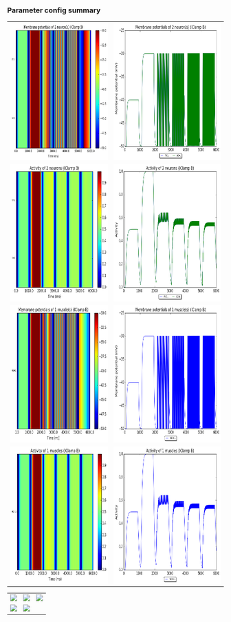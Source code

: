 ### Parameter config summary 
<table>

<tr>
  <td><a href="neurons_B_IClamp.png"/><img alt=" " src="neurons_B_IClamp.png" height="320"/></a></td>
  <td><a href="traces_neuron_IClamp_B.png"/><img alt=" " src="traces_neuron_IClamp_B.png" height="320"/></a></td>
</tr>

<tr>
  <td><a href="neuron_activity_B_IClamp.png"/><img alt=" " src="neuron_activity_B_IClamp.png" height="320"/></a></td>
  <td><a href="traces_neuron_activity_IClamp_B.png"/><img alt=" " src="traces_neuron_activity_IClamp_B.png" height="320"/></a></td>
</tr>

<tr>
  <td><a href="muscles_B_IClamp.png"/><img alt=" " src="muscles_B_IClamp.png" height="320"/></a></td>
  <td><a href="traces_muscles_IClamp_B.png"/><img alt=" " src="traces_muscles_IClamp_B.png" height="320"/></a></td>
</tr>

<tr>
  <td><a href="muscle_activity_B_IClamp.png"/><img alt=" " src="muscle_activity_B_IClamp.png" height="320"/></a></td>
  <td><a href="traces_muscles_activity_IClamp_B.png"/><img alt=" " src="traces_muscles_activity_IClamp_B.png" height="320"/></a></td>
</tr>
</table>
<table>

<tr><td><a href="c302_B_IClamp_exc_to_neurons.png"/><img alt=" " src="c302_B_IClamp_exc_to_neurons.png" height="320"/></a></td>

  <td><a href="c302_B_IClamp_inh_to_neurons.png"/><img alt=" " src="c302_B_IClamp_inh_to_neurons.png" height="320"/></a></td>

  <td><a href="c302_B_IClamp_elec_to_neurons.png"/><img alt=" " src="c302_B_IClamp_elec_to_neurons.png" height="320"/></a></td></tr>

<tr><td><a href="c302_B_IClamp_exc_to_muscles.png"/><img alt=" " src="c302_B_IClamp_exc_to_muscles.png" height="320"/></a></td>

  <td><a href="c302_B_IClamp_inh_to_muscles.png"/><img alt=" " src="c302_B_IClamp_inh_to_muscles.png" height="320"/></a></td></tr>
</table>
